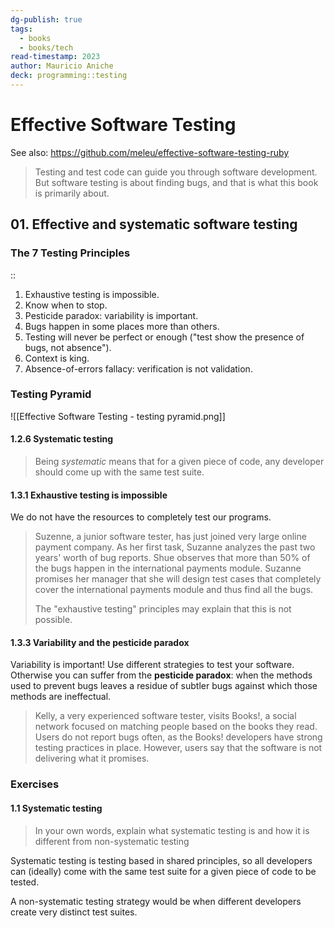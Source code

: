 ```yaml
---
dg-publish: true
tags:
  - books
  - books/tech
read-timestamp: 2023
author: Mauricio Aniche
deck: programming::testing
---
```


# Effective Software Testing


See also: <https://github.com/meleu/effective-software-testing-ruby>

> Testing and test code can guide you through software development. But software testing is about finding bugs, and that is what this book is primarily about.

## 01. Effective and systematic software testing

<!-- basicblock-start oid="ObsFgnixHyh7gmmukJ1ekm0T" -->
### The 7 Testing Principles
::
1. Exhaustive testing is impossible.
2. Know when to stop.
3. Pesticide paradox: variability is important.
4. Bugs happen in some places more than others.
5. Testing will never be perfect or enough ("test show the presence of bugs, not absence").
6. Context is king.
7. Absence-of-errors fallacy: verification is not validation.
<!-- basicblock-end -->

### Testing Pyramid

![[Effective Software Testing - testing pyramid.png]]

#### 1.2.6 Systematic testing

> Being *systematic* means that for a given piece of code, any developer should come up with the same test suite.

#### 1.3.1 Exhaustive testing is impossible

We do not have the resources to completely test our programs.

> Suzenne, a junior software tester, has just joined  very large online payment company. As her first task, Suzanne analyzes the past two years' worth of bug reports. Shue observes that more than 50% of the bugs happen in the international payments module. Suzanne promises her manager that she will design test cases that completely cover the international payments module and thus find all the bugs.
> 
> The "exhaustive testing" principles may explain that this is not possible.

#### 1.3.3 Variability and the pesticide paradox

Variability is important! Use different strategies to test your software. Otherwise you can suffer from the **pesticide paradox**: when the methods used to prevent bugs leaves a residue of subtler bugs against which those methods are ineffectual.

> Kelly, a very experienced software tester, visits Books!, a social network focused on matching people based on the books they read. Users do not report bugs often, as the Books! developers have strong testing practices in place. However, users say that the software is not delivering what it promises.

### Exercises

#### 1.1 Systematic testing

> In your own words, explain what systematic testing is and how it is different from non-systematic testing

Systematic testing is testing based in shared principles, so all developers can (ideally) come with the same test suite for a given piece of code to be tested.

A non-systematic testing strategy would be when different developers create very distinct test suites.
